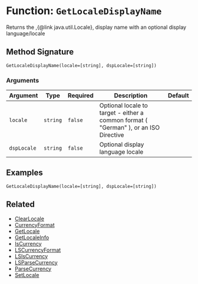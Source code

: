 [comment]: # (Note: This documentation is generated dynamically in the build process.  To modify the contents, change the javadoc on the _invoke method of the BIF class)

# Function: `GetLocaleDisplayName`

Returns the ,{@link java.util.Locale}, display name with an optional display language/locale

## Method Signature

```
GetLocaleDisplayName(locale=[string], dspLocale=[string])
```

### Arguments


| Argument | Type | Required | Description | Default |
|----------|------|----------|-------------|---------|
| `locale` | `string` | `false` | Optional locale to target - either a common format ( "German" ), or an ISO Directive |  |
| `dspLocale` | `string` | `false` | Optional display language locale |  |

## Examples

```
GetLocaleDisplayName(locale=[string], dspLocale=[string])
```

## Related

  * [ClearLocale](./ClearLocale.md)
  * [CurrencyFormat](./CurrencyFormat.md)
  * [GetLocale](./GetLocale.md)
  * [GetLocaleInfo](./GetLocaleInfo.md)
  * [IsCurrency](./IsCurrency.md)
  * [LSCurrencyFormat](./LSCurrencyFormat.md)
  * [LSIsCurrency](./LSIsCurrency.md)
  * [LSParseCurrency](./LSParseCurrency.md)
  * [ParseCurrency](./ParseCurrency.md)
  * [SetLocale](./SetLocale.md)
